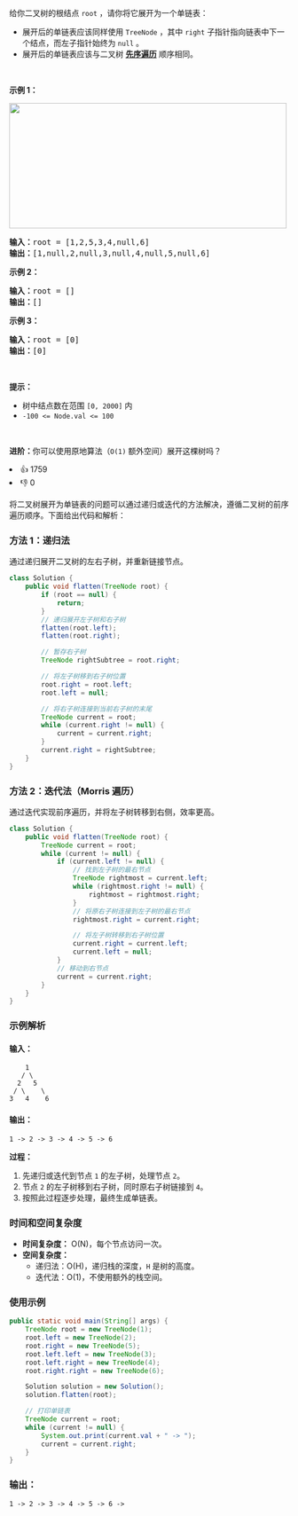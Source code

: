 <p>给你二叉树的根结点 <code>root</code> ，请你将它展开为一个单链表：</p>

<ul> 
 <li>展开后的单链表应该同样使用 <code>TreeNode</code> ，其中 <code>right</code> 子指针指向链表中下一个结点，而左子指针始终为 <code>null</code> 。</li> 
 <li>展开后的单链表应该与二叉树 <a href="https://baike.baidu.com/item/%E5%85%88%E5%BA%8F%E9%81%8D%E5%8E%86/6442839?fr=aladdin" target="_blank"><strong>先序遍历</strong></a> 顺序相同。</li> 
</ul>

<p>&nbsp;</p>

<p><strong>示例 1：</strong></p> 
<img alt="" src="https://assets.leetcode.com/uploads/2021/01/14/flaten.jpg" style="width: 500px; height: 226px;" /> 
<pre>
<strong>输入：</strong>root = [1,2,5,3,4,null,6]
<strong>输出：</strong>[1,null,2,null,3,null,4,null,5,null,6]
</pre>

<p><strong>示例 2：</strong></p>

<pre>
<strong>输入：</strong>root = []
<strong>输出：</strong>[]
</pre>

<p><strong>示例 3：</strong></p>

<pre>
<strong>输入：</strong>root = [0]
<strong>输出：</strong>[0]
</pre>

<p>&nbsp;</p>

<p><strong>提示：</strong></p>

<ul> 
 <li>树中结点数在范围 <code>[0, 2000]</code> 内</li> 
 <li><code>-100 &lt;= Node.val &lt;= 100</code></li> 
</ul>

<p>&nbsp;</p>

<p><strong>进阶：</strong>你可以使用原地算法（<code>O(1)</code> 额外空间）展开这棵树吗？</p>

<div><li>👍 1759</li><li>👎 0</li></div>


将二叉树展开为单链表的问题可以通过递归或迭代的方法解决，遵循二叉树的前序遍历顺序。下面给出代码和解析：

### 方法 1：递归法
通过递归展开二叉树的左右子树，并重新链接节点。

```java
class Solution {
    public void flatten(TreeNode root) {
        if (root == null) {
            return;
        }
        // 递归展开左子树和右子树
        flatten(root.left);
        flatten(root.right);

        // 暂存右子树
        TreeNode rightSubtree = root.right;

        // 将左子树移到右子树位置
        root.right = root.left;
        root.left = null;

        // 将右子树连接到当前右子树的末尾
        TreeNode current = root;
        while (current.right != null) {
            current = current.right;
        }
        current.right = rightSubtree;
    }
}
```

### 方法 2：迭代法（Morris 遍历）
通过迭代实现前序遍历，并将左子树转移到右侧，效率更高。

```java
class Solution {
    public void flatten(TreeNode root) {
        TreeNode current = root;
        while (current != null) {
            if (current.left != null) {
                // 找到左子树的最右节点
                TreeNode rightmost = current.left;
                while (rightmost.right != null) {
                    rightmost = rightmost.right;
                }
                // 将原右子树连接到左子树的最右节点
                rightmost.right = current.right;

                // 将左子树转移到右子树位置
                current.right = current.left;
                current.left = null;
            }
            // 移动到右节点
            current = current.right;
        }
    }
}
```

### 示例解析
#### 输入：
```
    1
   / \
  2   5
 / \    \
3   4    6
```

#### 输出：
```
1 -> 2 -> 3 -> 4 -> 5 -> 6
```

**过程：**
1. 先递归或迭代到节点 `1` 的左子树，处理节点 `2`。
2. 节点 `2` 的左子树移到右子树，同时原右子树链接到 `4`。
3. 按照此过程逐步处理，最终生成单链表。

### 时间和空间复杂度
- **时间复杂度：** O(N)，每个节点访问一次。
- **空间复杂度：**
    - 递归法：O(H)，递归栈的深度，`H` 是树的高度。
    - 迭代法：O(1)，不使用额外的栈空间。

### 使用示例
```java
public static void main(String[] args) {
    TreeNode root = new TreeNode(1);
    root.left = new TreeNode(2);
    root.right = new TreeNode(5);
    root.left.left = new TreeNode(3);
    root.left.right = new TreeNode(4);
    root.right.right = new TreeNode(6);

    Solution solution = new Solution();
    solution.flatten(root);

    // 打印单链表
    TreeNode current = root;
    while (current != null) {
        System.out.print(current.val + " -> ");
        current = current.right;
    }
}
```

### 输出：
```
1 -> 2 -> 3 -> 4 -> 5 -> 6 -> 
```